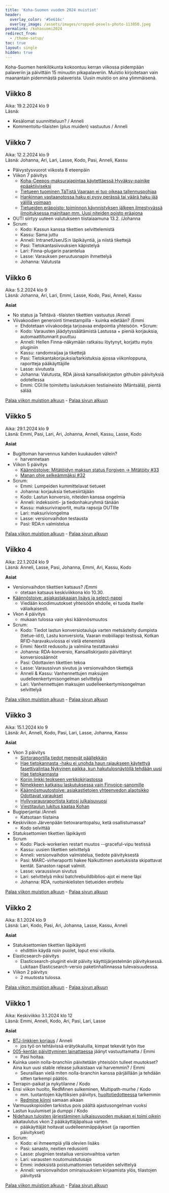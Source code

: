 ```yaml
---
title: 'Koha-Suomen vuoden 2024 muistiot'
header:
  overlay_color: '#5e616c'
  overlay_image: /assets/images/cropped-pexels-photo-113850.jpeg
permalink: /kohasuomi2024
redirect_from:
  - /theme-setup/
toc: true
layout: single
hidden: true
---
```


Koha-Suomen henkilökunta kokoontuu kerran viikossa pidempään palaveriin ja päivittäin 15 minuutin pikapalaveriin. Muistio kirjoitetaan vain maanantain pidemmästä palaverista. Uusin muistio on aina ylimmäisenä.

## Viikko 8

Aika: 19.2.2024 klo 9<br />
Läsnä:

* Kesälomat suunnitteluun? / Anneli
* Kommentoitu-tilaisten (plus muiden) vastuutus / Anneli


## Viikko 7

Aika: 12.2.2024 klo 9<br />
Läsnä: Johanna, Ari, Lari, Lasse, Kodo, Pasi, Anneli, Kassu

* Päivystysvuorot viikosta 8 eteenpäin
* Viikon 7 päivitys
  * [Koha-Ceepos-maksurajapintaa käytettäessä Hyväksy-painike epäaktiiviseksi](https://github.com/KohaSuomi/Koha/issues/351)
  * [Tietueen tuominen TäTistä Vaaraan ei tuo oikeaa tallennuspohjaa](https://github.com/KohaSuomi/Koha/issues/592)
  * [Hankinnan vastaanotossa haku ei pysy perässä tai väärä haku jää välillä voimaan](https://github.com/KohaSuomi/Koha/issues/826)
  * [Tietueiden eräpoisto: toiminnon käynnistyksen jälkeen ilmestyvässä ilmoituksessa mainitaan mm. Uusi niteiden poisto eräajona](https://github.com/KohaSuomi/Koha-translations/issues/34)
* OUTI siirtyy uuteen valutukseen tiistaiaamuna 13.2. /Johanna
* Scrum:
  * Kodo: Kassun kanssa tikettien selvittelemistä
  * Kassu: Sama juttu
  * Anneli: IntranetUserJS:n läpikäyntiä, ja niistä tikettejä
  * Pasi: Tietokantasiivouksien käpistelyä
  * Lari: Finna-plugarin parantelua
  * Lasse: Varauksen peruutusnapin ihmettelyä
  * Johanna: Valutusta


## Viikko 6

Aika: 5.2.2024 klo 9<br/>
Läsnä: Johanna, Ari, Lari, Emmi, Lasse, Kodo, Pasi, Anneli, Kassu

**Asiat**
* No status ja Tehtävä -tilaisten tikettien vastuutus /Anneli
* Viivakoodien generointi timestampilla - kuinka edetään? /Emmi
  * Ehdotetaan viivakoodeja tarjoavaa endpointia yhteisöön.
*Scrum:
  * Kodo: Varausten jäädytyssäätämistä Lastussa + pieniä korjauksia, automaattitunnarit puuttuu
  * Anneli: Hellen Finna-näkymään ratkaisu löytynyt, korjattu myös pluginiin
  * Kassu: randomraijaa ja tikettejä
  * Pasi: Tietokantakorjauksia/tarkistuksia ajossa viikonloppuna, raportteja pääkäyttäjille
  * Lasse: sivutusta
  * Johanna: Valutusta, RDA jäissä kansalliskirjaston githubin päivityksiä odotellessa
  * Emmi: CGI:lle toimitettu laskutuksen testiaineisto (Mäntsälä), pientä sälää

[Palaa viikon muistion alkuun](https://koha-suomi.fi/kohasuomi2024#viikko-6) - [Palaa sivun alkuun](/kohasuomi2024)

## Viikko 5

Aika: 29.1.2024 klo 9<br/>
Läsnä: Emmi, Pasi, Lari, Ari, Johanna, Anneli, Kassu, Lasse, Kodo

**Asiat**
* Bugittoman harvennus kahden kuukauden välein?
  * harvennetaan 
* Viikon 5 päivitys
  * [Käännöstoive: Mitätöidyn maksun status Forgiven -> Mitätöity #33](https://github.com/KohaSuomi/Koha-translations/issues/33)
  * [Manan ohje selkeämmäksi #32](https://github.com/KohaSuomi/Koha-translations/issues/32)
* Scrum:
  * Emmi: Lumpeiden kummittelavat tietueet
  * Johanna: korjauksia tietuesiirtäjään
  * Kodo: Lastun konversio, niteiden kanssa ongelmia
  * Anneli: indeksointi- ja tiedonhakuryhmä tänään
  * Kassu: maksuriviraportit, muita rapsoja OUTIlle
  * Lari: maksuriviongelma
  * Lasse: versionvaihdon testausta
  * Pasi: RDA:n valmistelua     

[Palaa viikon muistion alkuun](https://koha-suomi.fi/kohasuomi2024#viikko-5) - [Palaa sivun alkuun](/kohasuomi2024)

## Viikko 4

Aika: 22.1.2024 klo 9<br/>
Läsnä: Anneli, Lasse, Pasi, Johanna, Emmi, Ari, Kassu, Kodo

**Asiat**
* Versionvaihdon tikettien katsaus? /Emmi
  * otetaan katsaus keskiviikkona klo 10.30.
* [Käännöstoive: asiakastakaajan lisäys ja select-nappi](https://github.com/KohaSuomi/Koha/issues/1014)
  * Viedään koodimuutokset yhteisöön ehdolle, ei tuoda itselle väliaikaisesti.
* Vkon 4 päivitys
  * mukaan tulossa vain yksi käännösmuutos
* Scrum:
  * Kodo: Tiedot lastun konversiotauluja varten metsästelty dumpista (tietue-id:t), Lastu konversiota, Vaaran mobiiliappi testissä, Kotkan RFID-haravakuviossa ei vielä etenemistä
  * Emmi: Nextit redusoitu ja valmiina testattavaksi
  * Johanna: RDA-konversio, Kansalliskirjasto päivittänyt konversiosäännöt
  * Pasi: Odottavien tikettien tekoa
  * Lasse: Varaussivun sivutus ja versionvaihdon tikettejä
  * Anneli & Kassu: Vanhennettujen maksujen uudelleenkertymisongelman selvittelyä
  * Lari: Vanhennettujen maksujen uudelleenkertymisongelman selvittelyä

[Palaa viikon muistion alkuun](https://koha-suomi.fi/kohasuomi2024#viikko-4) - [Palaa sivun alkuun](/kohasuomi2024)

## Viikko 3

Aika: 15.1.2024 klo 9<br />
Läsnä: Ari, Anneli, Kodo, Pasi, Lari, Lasse, Johanna, Kassu

**Asiat**
* Vkon 3 päivitys
  * [Siirtoraportilla tiedot menevät päällekkäin](https://github.com/KohaSuomi/koha-plugin-exporter-report/issues/2)
  * [Hae tietokannasta -haku ei unohda haun rajaukseen käytettyä fasettivalintaa Nykyinen paikka, kun hakutulosnäytöllä tehdään uusi Hae tietokannasta](https://github.com/KohaSuomi/Koha/issues/667)
  * [Koriin linkki teokseen verkkokirjastossa](https://github.com/KohaSuomi/Koha/issues/883)
  * [Nimekkeen katkaisu laskutuksessa vain Finvoice-sanomille](https://github.com/KohaSuomi/koha-plugin-overdue-tool/issues/7)
  * [Käännösmuutostoive: asiakastietojen yhteenvedon alaotsikko Odottavat varaukset](https://github.com/KohaSuomi/Koha-translations/issues/31)
  * [Hyllyvarausraportista katosi julkaisuvuosi](https://github.com/KohaSuomi/Koha/issues/1009)
  * [Viestitaulun lukitus kaataa Kohan](https://github.com/KohaSuomi/Koha/issues/1002)
* Bugiperjantai /Anneli
  * Katsotaan tiistaina 
* Keskiviikon Järvenpään tietovarantopalsu, ketä osallistumassa?
  * Kodo selvittää 
* Statuksettomien tikettien läpikäynti
* Scrum
  * Kodo: Plack-workerien restart muutos --graceful-vipu testissä
  * Kassu: uusien tikettien selvittelyä
  * Anneli: versionvaihdon valmistelua, tiedote päivityksestä 
  * Pasi: MARC-virheraportti hakee Nalkuttimen asetuksista skipattavat kentät. Sanaston rapsat valmiit.
  * Lasse: varaussivun sivutus
  * Lari: selvittelyä miksi batchrebuildbiblios-ajot ei mene läpi
  * Johanna: RDA, ruotsinkielisten tietueiden erottelu

[Palaa viikon muistion alkuun](https://koha-suomi.fi/kohasuomi2024#viikko-3) - [Palaa sivun alkuun](/kohasuomi2024)

## Viikko 2

Aika: 8.1.2024 klo 9<br />
Läsnä: Lari, Kodo, Pasi, Ari, Johanna, Lasse, Kassu, Anneli

**Asiat**
* Statuksettomien tikettien läpikäynti
  * ehdittiin käydä noin puolet, loput ensi viikolla.
* Elasticsearch-päivitys
  * Elasticsearch-pluginit eivät päivity käyttöjärjestelmän päivityksessä. Lukitaan Elasticsearch-versio paketinhallinnassa tulevaisuudessa.
* Viikon 2 päivitys
  * 2 muutosta tulossa.  

[Palaa viikon muistion alkuun](https://koha-suomi.fi/kohasuomi2024#viikko-2) - [Palaa sivun alkuun](/kohasuomi2024)

## Viikko 1

Aika: Keskiviikko 3.1.2024 klo 12<br />
Läsnä: Emmi, Anneli, Kodo, Ari, Pasi, Lari, Lasse

**Asiat**
* [BTJ-linkkien korjaus](https://github.com/KohaSuomi/Koha/issues/982) / Anneli
  * jos työ on tehtävissä erätyökaluilla, kimpat tekevät työn itse 
* [005-kentän päivittyminen lainattaessa](https://github.com/KohaSuomi/Koha/issues/924) jäänyt vastuuttamatta / Emmi
  * Pasi hoitaa. 
* Kuinka usein nolla-branchiin päivitetään yhteisöön tulleet muutokset? Aina kun uusi stable release julkaistaan vai harvemmin? / Emmi
  * Seuraillaan vielä miten nolla-branchin kanssa pärjäillään ja tehdään sitten tarkempi päätös.
* Terrapin-paikat ja nykytilanne / Kodo
* Ensi viikon huolto, RedMinen sulkeminen, Multipath-murhe / Kodo
  * mm. tuotantojen käyttiksien päivitys, [huoltotiedotteessa](https://github.com/KohaSuomi/Koha/discussions/993) tarkemmin
  * [Redmine kiinni](https://github.com/KohaSuomi/Koha/discussions/994) samaan aikaan
* Varmuuskopioiden tarkistus pois päältä ajastusongelman vuoksi 
* Lastun kuulumiset ja dumppi / Kodo 
* [Nidehaun tulosten järjestäminen julkaisuvuoden mukaan ei toimi oikein](https://github.com/KohaSuomi/Koha/issues/693) aikataulutus vkon 2 pääkäyttäjäpalsua varten.
  * pääkäyttäjät hoitavat uudelleenmäppäykset (ja raporttien päivitykset)
* Scrum:
  * Kodo: ei ihmeempiä yllä olevien lisäks
  * Pasi: sanasto, nextien redusointi
  * Lasse: pluginien testailua versionvaihtoa varten
  * Lari: varausten noutomuistutusajo
  * Emmi: indeksistä poistumattomien tietueiden selvittelyä
  * Anneli: versionvaihdon ominaisuuksien kirjaamista ylös, tilastojen päivitystä    

[Palaa viikon muistion alkuun](https://koha-suomi.fi/kohasuomi2024#viikko-1) - [Palaa sivun alkuun](/kohasuomi2024)
